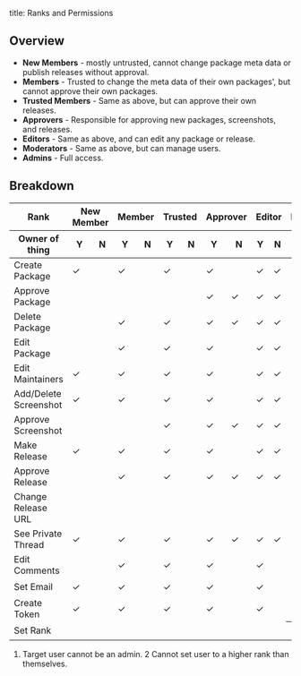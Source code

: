 title: Ranks and Permissions

## Overview

* **New Members** - mostly untrusted, cannot change package meta data or publish releases without approval.
* **Members** - Trusted to change the meta data of their own packages', but cannot approve their own packages.
* **Trusted Members** - Same as above, but can approve their own releases.
* **Approvers** - Responsible for approving new packages, screenshots, and releases.
* **Editors** - Same as above, and can edit any package or release.
* **Moderators** - Same as above, but can manage users.
* **Admins** - Full access.

## Breakdown

<table class="table table-striped ranks-table">
	<thead>
		<tr>
			<th>Rank</th>
			<th colspan=2 class="NEW_MEMBER">New Member</th>
			<th colspan=2 class="MEMBER">Member</th>
			<th colspan=2 class="TRUSTED_MEMBER">Trusted</th>
            <th colspan=2 class="APPROVER">Approver</th>
			<th colspan=2 class="EDITOR">Editor</th>
			<th colspan=2 class="MODERATOR">Moderator</th>
			<th colspan=2 class="ADMIN">Admin</th>
		</tr>
		<tr>
			<th>Owner of thing</th>
			<th>Y</th>
			<th>N</th>
			<th>Y</th>
			<th>N</th>
			<th>Y</th>
			<th>N</th>
			<th>Y</th>
			<th>N</th>
			<th>Y</th>
			<th>N</th>
			<th>Y</th>
			<th>N</th>
			<th>Y</th>
			<th>N</th>
		</tr>
	</thead>
	<tbody>
		<tr>
			<td>Create Package</td>
			<td>✓</td> <!-- new -->
			<td></td>
			<td>✓</td> <!-- member -->
			<td></td>
			<td>✓</td> <!-- trusted member -->
			<td></td>
			<td>✓</td> <!-- approver -->
			<td></td>
			<td>✓</td> <!-- editor -->
			<td>✓</td>
			<td>✓</td> <!-- moderator -->
			<td>✓</td>
			<td>✓</td> <!-- admin -->
			<td>✓</td>
		</tr>
		<tr>
			<td>Approve Package</td>
			<td></td> <!-- new -->
			<td></td>
			<td></td> <!-- member -->
			<td></td>
			<td></td> <!-- trusted member -->
			<td></td>
			<td>✓</td> <!-- approver -->
			<td>✓</td>
			<td>✓</td> <!-- editor -->
			<td>✓</td>
			<td>✓</td> <!-- moderator -->
			<td>✓</td>
			<td>✓</td> <!-- admin -->
			<td>✓</td>
		</tr>
		<tr>
			<td>Delete Package</td>
			<td></td> <!-- new -->
			<td></td>
			<td>✓</td> <!-- member -->
			<td></td>
			<td>✓</td> <!-- trusted member -->
			<td></td>
			<td>✓</td> <!-- approver -->
			<td>✓</td>
			<td>✓</td> <!-- editor -->
			<td>✓</td>
			<td>✓</td> <!-- moderator -->
			<td>✓</td>
			<td>✓</td> <!-- admin -->
			<td>✓</td>
		</tr>
		<tr>
			<td>Edit Package</td>
			<td></td> <!-- new -->
			<td></td>
			<td>✓</td> <!-- member -->
			<td></td>
			<td>✓</td> <!-- trusted member -->
			<td></td>
			<td>✓</td> <!-- approver -->
			<td></td>
			<td>✓</td> <!-- editor -->
			<td>✓</td>
			<td>✓</td> <!-- moderator -->
			<td>✓</td>
			<td>✓</td> <!-- admin -->
			<td>✓</td>
		</tr>
		<tr>
			<td>Edit Maintainers</td>
			<td>✓</td> <!-- new -->
			<td></td>
			<td>✓</td> <!-- member -->
			<td></td>
			<td>✓</td> <!-- trusted member -->
			<td></td>
			<td>✓</td> <!-- approver -->
			<td></td>
			<td>✓</td> <!-- editor -->
			<td>✓</td>
			<td>✓</td> <!-- moderator -->
			<td>✓</td>
			<td>✓</td> <!-- admin -->
			<td>✓</td>
		</tr>
		<tr>
			<td>Add/Delete Screenshot</td>
			<td>✓</td> <!-- new -->
			<td></td>
			<td>✓</td> <!-- member -->
			<td></td>
			<td>✓</td> <!-- trusted member -->
			<td></td>
			<td>✓</td> <!-- approver -->
			<td></td>
			<td>✓</td> <!-- editor -->
			<td>✓</td>
			<td>✓</td> <!-- moderator -->
			<td>✓</td>
			<td>✓</td> <!-- admin -->
			<td>✓</td>
		</tr>
		<tr>
			<td>Approve Screenshot</td>
			<td></td> <!-- new -->
			<td></td>
			<td></td> <!-- member -->
			<td></td>
			<td>✓</td> <!-- trusted member -->
			<td></td>
			<td>✓</td> <!-- approver -->
			<td>✓</td>
			<td>✓</td> <!-- editor -->
			<td>✓</td>
			<td>✓</td> <!-- moderator -->
			<td>✓</td>
			<td>✓</td> <!-- admin -->
			<td>✓</td>
		</tr>
		<tr>
			<td>Make Release</td>
			<td>✓</td> <!-- new -->
			<td></td>
			<td>✓</td> <!-- member -->
			<td></td>
			<td>✓</td> <!-- trusted member -->
			<td></td>
			<td>✓</td> <!-- approver -->
			<td></td>
			<td>✓</td> <!-- editor -->
			<td>✓</td>
			<td>✓</td> <!-- moderator -->
			<td>✓</td>
			<td>✓</td> <!-- admin -->
			<td>✓</td>
		</tr>
		<tr>
			<td>Approve Release</td>
			<td></td> <!-- new -->
			<td></td>
			<td>✓</td> <!-- member -->
			<td></td>
			<td>✓</td> <!-- trusted member -->
			<td></td>
			<td>✓</td> <!-- approver -->
			<td>✓</td>
			<td>✓</td> <!-- editor -->
			<td>✓</td>
			<td>✓</td> <!-- moderator -->
			<td>✓</td>
			<td>✓</td> <!-- admin -->
			<td>✓</td>
		</tr>
		<tr>
			<td>Change Release URL</td>
			<td></td> <!-- new -->
			<td></td>
			<td></td> <!-- member -->
			<td></td>
			<td></td> <!-- trusted member -->
			<td></td>
			<td></td> <!-- approver -->
			<td></td>
			<td></td> <!-- editor -->
			<td></td>
			<td></td> <!-- moderator -->
			<td></td>
			<td>✓</td> <!-- admin -->
			<td>✓</td>
		</tr>
		<tr>
			<td>See Private Thread</td>
			<td>✓</td> <!-- new -->
			<td></td>
			<td>✓</td> <!-- member -->
			<td></td>
			<td>✓</td> <!-- trusted member -->
			<td></td>
			<td>✓</td> <!-- approver -->
			<td>✓</td>
			<td>✓</td> <!-- editor -->
			<td>✓</td>
			<td>✓</td> <!-- moderator -->
			<td>✓</td>
			<td>✓</td> <!-- admin -->
			<td>✓</td>
		</tr>
		<tr>
			<td>Edit Comments</td>
			<td></td> <!-- new -->
			<td></td>
			<td>✓</td> <!-- member -->
			<td></td>
			<td>✓</td> <!-- trusted member -->
			<td></td>
			<td>✓</td> <!-- approver -->
			<td></td>
			<td>✓</td> <!-- editor -->
			<td></td>
			<td>✓</td> <!-- moderator -->
			<td></td>
			<td>✓</td> <!-- admin -->
			<td></td>
		</tr>
		<tr>
			<td>Set Email</td>
			<td>✓</td> <!-- new -->
			<td></td>
			<td>✓</td> <!-- member -->
			<td></td>
			<td>✓</td> <!-- trusted member -->
			<td></td>
			<td>✓</td> <!-- approver -->
			<td></td>
			<td>✓</td> <!-- editor -->
			<td></td>
			<td>✓</td> <!-- moderator -->
			<th>✓<sup>2</sup></th>
			<td>✓</td> <!-- admin -->
			<td>✓</td>
		</tr>
		<tr>
			<td>Create Token</td>
			<td>✓</td> <!-- new -->
			<td></td>
			<td>✓</td> <!-- member -->
			<td></td>
			<td>✓</td> <!-- trusted member -->
			<td></td>
			<td>✓</td> <!-- approver -->
			<td></td>
			<td>✓</td> <!-- editor -->
			<td></td>
			<td>✓</td> <!-- moderator -->
			<th>✓<sup>2</sup></th>
			<td>✓</td> <!-- admin -->
			<td>✓</td>
		</tr>
		<tr>
			<td>Set Rank</td>
			<td></td> <!-- new -->
			<td></td>
			<td></td> <!-- member -->
			<td></td>
			<td></td> <!-- trusted member -->
			<td></td>
			<td></td> <!-- approver -->
			<td></td>
			<td></td> <!-- editor -->
			<td></td>
			<th>✓<sup>2</sup></th> <!-- moderator -->
			<th>✓<sup>1</sup><sup>2</sup></th>
			<td>✓</td> <!-- admin -->
			<td>✓</td>
		</tr>
	</tbody>
</table>


1. Target user cannot be an admin.
2 Cannot set user to a higher rank than themselves.
